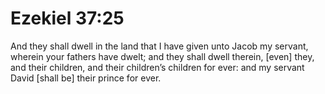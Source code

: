 # Ezekiel 37:25

And they shall dwell in the land that I have given unto Jacob my servant, wherein your fathers have dwelt; and they shall dwell therein, [even] they, and their children, and their children’s children for ever: and my servant David [shall be] their prince for ever.